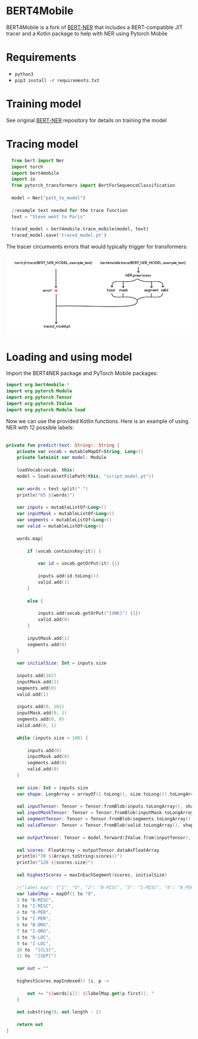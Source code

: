 # BERT4Mobile

BERT4Mobile is a fork of [BERT-NER](https://github.com/kamalkraj/BERT-NER) that includes a BERT-compatible JIT tracer and a Kotlin package to help with NER using Pytorch Mobile

# Requirements

-  `python3`
- `pip3 install -r requirements.txt`

# Training model
See original [BERT-NER](https://github.com/kamalkraj/BERT-NER) repository for details on training the model

# Tracing model
```python
  from bert import Ner
  import torch
  import bert4mobile
  import io
  from pytorch_transformers import BertForSequenceClassification

  model = Ner("path_to_model")

  //example text needed for the trace function
  text = "Steve went to Paris"

  traced_model = bert4mobile.trace_mobile(model, text)
  traced_model.save('traced_model.pt')
```

The tracer circumvents errors that would typically trigger for transformers:

![BERT4Mobile Tracer Diagram](img/bert4mobile-diagram.png)

# Loading and using model
Import the BERT4NER package and PyTorch Mobile packages:
```Kotlin
import org.bert4mobile.*
import org.pytorch.Module
import org.pytorch.Tensor
import org.pytorch.IValue
import org.pytorch.Module.load
```

Now we can use the provided Kotlin functions. Here is an example of using NER with 12 possible labels:
```Kotlin

private fun predict(text: String): String {
    private var vocab = mutableMapOf<String, Long>()
    private lateinit var model: Module

    loadVocab(vocab, this)
    model = load(assetFilePath(this, "script_model.pt"))

    var words = text.split(" ")
    println("65 ${words}")

    var inputs = mutableListOf<Long>()
    var inputMask = mutableListOf<Long>()
    var segments = mutableListOf<Long>()
    var valid = mutableListOf<Long>()

    words.map{

        if (vocab.containsKey(it)) {

            var id = vocab.getOrPut(it) {1}

            inputs.add(id.toLong())
            valid.add(1)
        }

        else {

            inputs.add(vocab.getOrPut("[UNK]") {1})
            valid.add(0)
        }

        inputMask.add(1)
        segments.add(0)
    }

    var initialSize: Int = inputs.size

    inputs.add(102)
    inputMask.add(1)
    segments.add(0)
    valid.add(1)

    inputs.add(0, 101)
    inputMask.add(0, 1)
    segments.add(0, 0)
    valid.add(0, 1)

    while (inputs.size < 100) {

        inputs.add(0)
        inputMask.add(0)
        segments.add(0)
        valid.add(0)
    }

    var size: Int = inputs.size
    var shape: LongArray = arrayOf(1.toLong(), size.toLong()).toLongArray()

    val inputTensor: Tensor = Tensor.fromBlob(inputs.toLongArray(), shape)
    val inputMaskTensor: Tensor = Tensor.fromBlob(inputMask.toLongArray(), shape)
    val segmentTensor: Tensor = Tensor.fromBlob(segments.toLongArray(), shape)
    val validTensor: Tensor = Tensor.fromBlob(valid.toLongArray(), shape)

    var outputTensor: Tensor = model.forward(IValue.from(inputTensor), IValue.from(inputMaskTensor), IValue.from(segmentTensor), IValue.from(validTensor)).toTensor()

    val scores: FloatArray = outputTensor.dataAsFloatArray
    println("70 ${Arrays.toString(scores)}")
    println("120 ${scores.size}")

    val highestScores = maxInEachSegment(scores, initialSize)

    //"label_map": {"1": "O", "2": "B-MISC", "3": "I-MISC", "4": "B-PER", "5": "I-PER", "6": "B-ORG", "7": "I-ORG", "8": "B-LOC", "9": "I-LOC", "10": "[CLS]", "11": "[SEP]"}
    var labelMap = mapOf(1 to "O",
    2 to "B-MISC",
    3 to "I-MISC",
    4 to "B-PER",
    5 to "I-PER",
    6 to "B-ORG",
    7 to "I-ORG",
    8 to "B-LOC",
    9 to "I-LOC",
    10 to  "[CLS]",
    11 to  "[SEP]")

    var out = ""

    highestScores.mapIndexed() {i, p ->

        out += "${words[i]}: ${labelMap.get(p.first)}, "
    }

    out.substring(0, out.length - 2)

    return out
}
```
